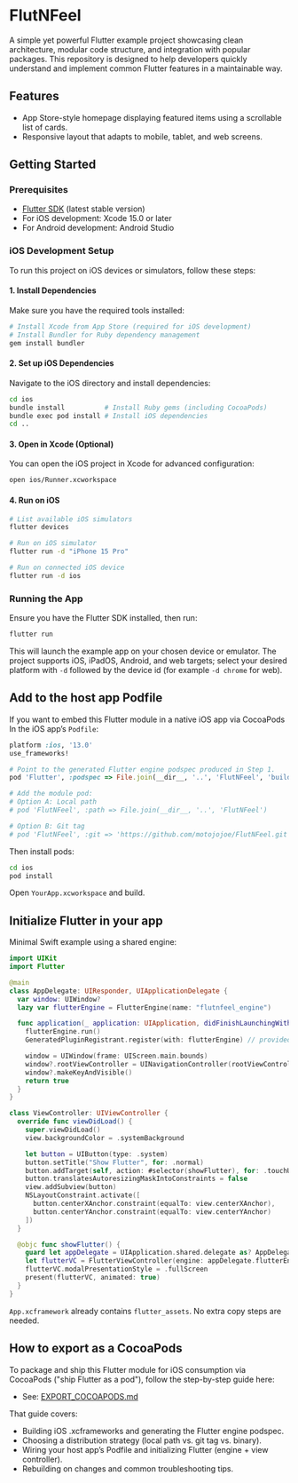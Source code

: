 # FlutNFeel
A simple yet powerful Flutter example project showcasing clean architecture, modular code structure, and integration with popular packages. This repository is designed to help developers quickly understand and implement common Flutter features in a maintainable way.

## Features

- App Store-style homepage displaying featured items using a scrollable list of cards.
- Responsive layout that adapts to mobile, tablet, and web screens.

## Getting Started

### Prerequisites

- [Flutter SDK](https://flutter.dev/docs/get-started/install) (latest stable version)
- For iOS development: Xcode 15.0 or later
- For Android development: Android Studio

### iOS Development Setup

To run this project on iOS devices or simulators, follow these steps:

#### 1. Install Dependencies

Make sure you have the required tools installed:

```bash
# Install Xcode from App Store (required for iOS development)
# Install Bundler for Ruby dependency management
gem install bundler
```

#### 2. Set up iOS Dependencies

Navigate to the iOS directory and install dependencies:

```bash
cd ios
bundle install          # Install Ruby gems (including CocoaPods)
bundle exec pod install # Install iOS dependencies
cd ..
```

#### 3. Open in Xcode (Optional)

You can open the iOS project in Xcode for advanced configuration:

```bash
open ios/Runner.xcworkspace
```

#### 4. Run on iOS

```bash
# List available iOS simulators
flutter devices

# Run on iOS simulator
flutter run -d "iPhone 15 Pro"

# Run on connected iOS device
flutter run -d ios
```

### Running the App

Ensure you have the Flutter SDK installed, then run:

```bash
flutter run
```

This will launch the example app on your chosen device or emulator. The project
supports iOS, iPadOS, Android, and web targets; select your desired platform
with `-d` followed by the device id (for example `-d chrome` for web).

## Add to the host app Podfile
If you want to embed this Flutter module in a native iOS app via CocoaPods
In the iOS app’s `Podfile`:

```ruby
platform :ios, '13.0'
use_frameworks!

# Point to the generated Flutter engine podspec produced in Step 1.
pod 'Flutter', :podspec => File.join(__dir__, '..', 'FlutNFeel', 'build', 'ios-framework', 'Release', 'Flutter.podspec')

# Add the module pod:
# Option A: Local path
# pod 'FlutNFeel', :path => File.join(__dir__, '..', 'FlutNFeel')

# Option B: Git tag
# pod 'FlutNFeel', :git => 'https://github.com/motojojoe/FlutNFeel.git', :tag => '0.1.0'
```

Then install pods:

```bash
cd ios
pod install
```

Open `YourApp.xcworkspace` and build.

## Initialize Flutter in your app

Minimal Swift example using a shared engine:

```swift
import UIKit
import Flutter

@main
class AppDelegate: UIResponder, UIApplicationDelegate {
  var window: UIWindow?
  lazy var flutterEngine = FlutterEngine(name: "flutnfeel_engine")

  func application(_ application: UIApplication, didFinishLaunchingWithOptions launchOptions: [UIApplication.LaunchOptionsKey: Any]?) -> Bool {
    flutterEngine.run()
    GeneratedPluginRegistrant.register(with: flutterEngine) // provided by FlutNFeel pod

    window = UIWindow(frame: UIScreen.main.bounds)
    window?.rootViewController = UINavigationController(rootViewController: ViewController())
    window?.makeKeyAndVisible()
    return true
  }
}

class ViewController: UIViewController {
  override func viewDidLoad() {
    super.viewDidLoad()
    view.backgroundColor = .systemBackground

    let button = UIButton(type: .system)
    button.setTitle("Show Flutter", for: .normal)
    button.addTarget(self, action: #selector(showFlutter), for: .touchUpInside)
    button.translatesAutoresizingMaskIntoConstraints = false
    view.addSubview(button)
    NSLayoutConstraint.activate([
      button.centerXAnchor.constraint(equalTo: view.centerXAnchor),
      button.centerYAnchor.constraint(equalTo: view.centerYAnchor)
    ])
  }

  @objc func showFlutter() {
    guard let appDelegate = UIApplication.shared.delegate as? AppDelegate else { return }
    let flutterVC = FlutterViewController(engine: appDelegate.flutterEngine, nibName: nil, bundle: nil)
    flutterVC.modalPresentationStyle = .fullScreen
    present(flutterVC, animated: true)
  }
}
```

`App.xcframework` already contains `flutter_assets`. No extra copy steps are needed.

## How to export as a CocoaPods

To package and ship this Flutter module for iOS consumption via CocoaPods ("ship Flutter as a pod"), follow the step-by-step guide here:

- See: [EXPORT_COCOAPODS.md](EXPORT_COCOAPODS.md)

That guide covers:
- Building iOS .xcframeworks and generating the Flutter engine podspec.
- Choosing a distribution strategy (local path vs. git tag vs. binary).
- Wiring your host app’s Podfile and initializing Flutter (engine + view controller).
- Rebuilding on changes and common troubleshooting tips.
